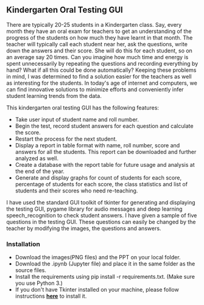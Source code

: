 ## Kindergarten Oral Testing GUI
There are typically 20-25 students in a Kindergarten class. Say, every month they have an oral exam for teachers to get an understanding of the progress of the students on how much they have learnt in that month. The teacher will typically call each student near her, ask the questions, write down the answers and their score. She will do this for each student, so on an average say 20 times. Can you imagine how much time and energy is spent unnecessarily by repeating the questions and recording everything by hand? What if all this could be done automatically? Keeping these problems in mind, I was determined to find a solution easier for the teachers as well as interesting for the students. In today's age of internet and computers, we can find innovative solutions to minimize efforts and conveniently infer student learning trends from the data.

This kindergarten oral testing GUI has the following features:
- Take user input of student name and roll number.
- Begin the test, record student answers for each question and calculate the score.
- Restart the process for the next student.
- Display a report in table format with name, roll number, score and answers for all the students. This report can be downloaded and further analyzed as well.
- Create a database with the report table for future usage and analysis at the end of the year.
- Generate and display graphs for count of students for each score, percentage of students for each score, the class statistics and list of students and their scores who need re-teaching.

I have used the standard GUI toolkit of tkinter for generating and displaying the testing GUI, pygame library for audio messages and deep learning speech_recognition to check student answers. I have given a sample of five questions in the testing GUI. These questions can easily be changed by the teacher by modifying the images, the questions and answers.

### Installation
- Download the images(PNG files) and the PPT on your local folder.
- Download the .ipynb (Jupyter file) and place it in the same folder as the source files.
- Install the requirements using pip install -r requirements.txt. (Make sure you use Python 3.)
- If you don't have Tkinter installed on your machine, please follow instructions __[here](https://tkdocs.com/tutorial/install.html)__ to install it.
